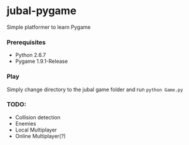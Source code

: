 jubal-pygame
=======================

Simple platformer to learn Pygame

### Prerequisites
* Python 2.6.7
* Pygame 1.9.1-Release

### Play
Simply change directory to the jubal game folder and run
`python Game.py`

### TODO:
+ Collision detection
+ Enemies
+ Local Multiplayer
+ Online Multiplayer(?)
